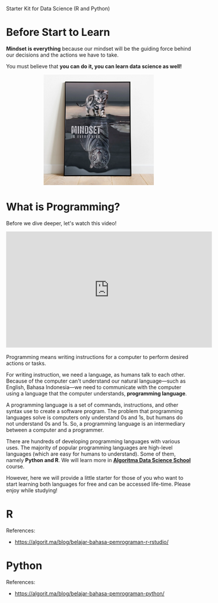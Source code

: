 Starter Kit for Data Science (R and Python)

# Before Start to Learn
**Mindset is everything** because our mindset will be the guiding force behind our decisions and the actions we have to take.

You must believe that **you can do it, you can learn data science as well!**

<p align="center">
  <img src="img/mindset.webp" width="300" title="Mindset is Everything">
</p>

# What is Programming?
Before we dive deeper, let's watch this video!

<iframe width="560" height="315" src="https://www.youtube.com/embed/dU1xS07N-FA" title="YouTube video player" frameborder="0" allow="accelerometer; autoplay; clipboard-write; encrypted-media; gyroscope; picture-in-picture" allowfullscreen></iframe>

Programming means writing instructions for a computer to perform desired actions or tasks. 

For writing instruction, we need a language, as humans talk to each other. Because of the computer can't understand our natural language—such as English, Bahasa Indonesia—we need to communicate with the computer using a language that the computer understands, **programming language**. 

A programming language is a set of commands, instructions, and other syntax use to create a software program. The problem that programming languages solve is computers only understand 0s and 1s, but humans do not understand 0s and 1s. So, a programming language is an intermediary between a computer and a programmer.

There are hundreds of developing programming languages with various uses. The majority of popular programming languages are high-level languages (which are easy for humans to understand). Some of them, namely **Python and R**. We will learn more in [**Algoritma Data Science School**](https://algorit.ma/) course. 

However, here we will provide a little starter for those of you who want to start learning both languages for free and can be accessed life-time. Please enjoy while studying!

# R

References:
- https://algorit.ma/blog/belajar-bahasa-pemrograman-r-rstudio/

# Python

References: 
- https://algorit.ma/blog/belajar-bahasa-pemrograman-python/